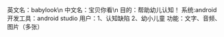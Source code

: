 英文名：babylook\n
中文名：宝贝你看\n
    目的：帮助幼儿认知！
    系统:android
    开发工具：android studio
用户：1、认知缺陷 2、幼小儿童
功能：文字、音频、图片（多张）
